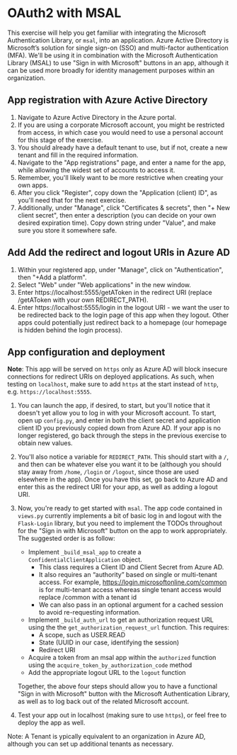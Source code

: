 # OAuth2 with MSAL

This exercise will help you get familiar with integrating the Microsoft Authentication Library,
or `msal`, into an application. Azure Active Directory is Microsoft’s solution for single sign-on (SSO)
and multi-factor authentication (MFA). We'll be using it in combination with the Microsoft Authentication Library (MSAL)
to use "Sign in with Microsoft" buttons in an app, although it can be used more broadly for identity management purposes
within an organization.

## App registration with Azure Active Directory

1. Navigate to Azure Active Directory in the Azure portal.
2. If you are using a corporate Microsoft account, you might be restricted from access, in which case you would need to use a personal account for this stage of the exercise.
3. You should already have a default tenant to use, but if not, create a new tenant and fill in the required information.
4. Navigate to the "App registrations" page, and enter a name for the app, while allowing the widest set of accounts to access it.
5. Remember, you'll likely want to be more restrictive when creating your own apps.
6. After you click "Register", copy down the "Application (client) ID", as you'll need that for the next exercise.
7. Additionally, under "Manage", click "Certificates &amp; secrets", then "+ New client secret", then enter a description (you can decide on your own desired expiration time). Copy down string under "Value", and make sure you store it somewhere safe.

## Add Add the redirect and logout URIs in Azure AD

1. Within your registered app, under "Manage", click on "Authentication", then "+Add a platform".
2. Select "Web" under "Web applications" in the new window.
3. Enter https://localhost:5555/getAToken in the redirect URI (replace /getAToken with your own REDIRECT_PATH).
4. Enter https://localhost:5555/login in the logout URI - we want the user to be redirected back to the login page of this app when they logout.
 Other apps could potentially just redirect back to a homepage (our homepage is hidden behind the login process).

## App configuration and deployment
**Note**: This app will be served on `https` only as Azure AD will block insecure connections for redirect URIs on deployed applications. As such, when testing on `localhost`, make sure to add `https` at the start instead of `http`, e.g. `https://localhost:5555`.

1. You can launch the app, if desired, to start, but you'll notice that it doesn't yet allow you to log in with your Microsoft account. To start, open up `config.py`, and enter in both the client secret and application client ID you previously copied down from Azure AD. If your app is no longer registered, go back through the steps in the previous exercise to obtain new values.
2. You'll also notice a variable for `REDIRECT_PATH`. This should start with a `/`, and then can be whatever else you want it to be (although you should stay away from `/home`, `/login` or `/logout`, since those are used elsewhere in the app). Once you have this set, go back to Azure AD and enter this as the redirect URI for your app, as well as adding a logout URI.
3. Now, you're ready to get started with `msal`. The app code contained in `views.py` currently implements a bit of basic log in and logout with the `Flask-Login` library, but you need to implement the TODOs throughout for the "Sign in with Microsoft" button on the app to work appropriately. The suggested order is as follow:
    - Implement `_build_msal_app` to create a `ConfidentialClientApplication` object.
        - This class requires a Client ID and Client Secret from Azure AD.
        - It also requires an “authority” based on single or multi-tenant access.
        For example, https://login.microsoftonline.com/common is for multi-tenant access whereas single tenant
         access would replace /common with a tenant id
        - We can also pass in an optional argument for a cached session to avoid re-requesting information.
    - Implement `_build_auth_url` to get an authorization request URL using the the `get_authorization_request_url` function.
    This requires:
        - A scope, such as USER.READ
        - State (UUID in our case, identifying the session)
        - Redirect URI
    - Acquire a token from an msal app within the `authorized` function using the `acquire_token_by_authorization_code` method
    - Add the appropriate logout URL to the `logout` function
    
    Together, the above four steps should allow you to have a functional "Sign in with Microsoft" button with the Microsoft Authentication Library, as well as to log back out of the related Microsoft account.
4. Test your app out in localhost (making sure to use `https`), or feel free to deploy the app as well.

Note: A Tenant is ypically equivalent to an organization in Azure AD, although you can set up additional tenants as necessary.
